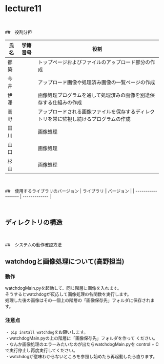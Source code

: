 # lecture11

<br />

##　役割分担

| 氏名      | 学籍番号 | 役割                                       |
| --------- | -------- | ------------------------------------------ |
| 都築       |          | トップページおよびファイルのアップロード部分の作成    |
| 今井       |          | アップロード画像や処理済み画像の一覧ページの作成     |
| 伊澤       |          | 画像処理プログラムを通して処理済みの画像を別途保存する仕組みの作成 |
| 高野       |          | アップロードされる画像ファイルを保存するディレクトリを常に監視し続けるプログラムの作成 |
| 田川       |          | 画像処理                                   |
| 山口       |          | 画像処理                                   |
| 杉山       |          | 画像処理                                   |

<br />

##　使⽤するライブラリのバージョン
| ライブラリ          | バージョン  |
| ------------------ | ------------- |

<br />

## ディレクトリの構造

<br />

##　システムの動作確認方法
　　　
<br />








## watchdogと画像処理について(高野担当)
### 動作
watchdogMain.pyを起動して、同じ階層に画像を入れます。<br>
そうするとwatchdogが反応して画像処理の各関数を実行します。<br>
処理した後の画像はその一個上の階層の「画像保存先」フォルダに保存されます。<br>

### 注意点
・ `pip install watchdog`をお願いします。 <br>
・watchdogMain.pyの上の階層に「画像保存先」フォルダを作って
ください。<br>
・なんか画像処理のエラーみたいなのが出たらwatchdogMain.pyを
control + C で実行停止し再度実行してください。<br>
・watchdogが意味わからないところを参照し始めたら再起動したら直ります。


